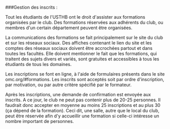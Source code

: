 ###Gestion des inscrits :

Tout les étudiants de l'USTHB ont le droit d'assister aux formations organisées par le club. Des formations réservées aux adhérents du club, ou membres d'un certain département peuvent être organisées.

La communications des formations se fait principalement sur le site du club et sur les réseaux sociaux. Des affiches contenant le lien du site et les comptes des réseaux sociaux doivent être accrochées partout et dans toutes les facultés. Elle doivent mentionner le fait que les formations, qui traitent des sujets divers et variés, sont gratuites et accessibles à tous les étudiants de tous les domaines. 

Les inscriptions se font en ligne, à l'aide de formulaires présents dans le site omc.org/#formations. Les inscrits sont acceptés soit par ordre d'inscription, par motivation, ou par autre critère spécifié par le formateur.

Après les inscriptions, une demande de confirmation est envoyée aux inscrits. A ce jour, le club ne peut pas contenir plus de 20-25 personnes. Il faudrait donc accepter en moyenne au moins 25 inscriptions et au plus 30 (ça dépend de la formation).
Ceci dit, une salle, autre que le local du club, peut être réservée afin d'y accueillir une formation si celle-ci intéresse un nombre important de personnes.


